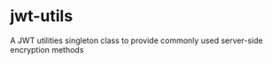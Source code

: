 # jwt-utils

A JWT utilities singleton class to provide commonly used server-side encryption methods
